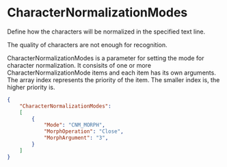 # CharacterNormalizationModes

Define how the characters will be normalized in the specified text line.

The quality of characters are not enough for recognition.

CharacterNormalizationModes is a parameter for setting the mode for character normalization. It consisits of one or more CharacterNormalizationMode items and each item has its own arguments. The array index represents the priority of the item. The smaller index is, the higher priority is.

```json
{
    "CharacterNormalizationModes": 
    [
        {
            "Mode": "CNM_MORPH",
            "MorphOperation": "Close",
            "MorphArgument": "3",
        }
    ]
}
```
